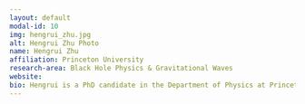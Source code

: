 ```yaml
---
layout: default
modal-id: 10
img: hengrui_zhu.jpg
alt: Hengrui Zhu Photo
name: Hengrui Zhu
affiliation: Princeton University
research-area: Black Hole Physics & Gravitational Waves
website: 
bio: Hengrui is a PhD candidate in the Department of Physics at Princeton University specializing in black hole physics and gravitational wave research. His work focuses on the theoretical aspects of black hole dynamics, including studies of black hole ringdown and the imprints of gravitational radiation-reaction on black hole mass and spin evolution. He investigates how gravitational wave observations can reveal fundamental properties of these extreme astrophysical objects and contributes to our understanding of general relativity in the strong-field regime.
---
```

